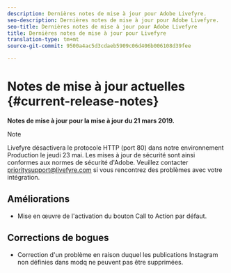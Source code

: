 ```yaml
---
description: Dernières notes de mise à jour pour Adobe Livefyre.
seo-description: Dernières notes de mise à jour pour Adobe Livefyre.
seo-title: Dernières notes de mise à jour pour Adobe Livefyre
title: Dernières notes de mise à jour pour Livefyre
translation-type: tm+mt
source-git-commit: 9500a4ac5d3cdaeb5909c06d406b006108d39fee

---
```



# Notes de mise à jour actuelles {#current-release-notes}

**Notes de mise à jour pour la mise à jour du 21 mars 2019.**

>[!NOTE]
>
>Livefyre désactivera le protocole HTTP (port 80) dans notre environnement Production le jeudi 23 mai. Les mises à jour de sécurité sont ainsi conformes aux normes de sécurité d&#39;Adobe. Veuillez contacter [prioritysupport@livefyre.com](mailto:prioritysupport@livefyre.com) si vous rencontrez des problèmes avec votre intégration.

## Améliorations

* Mise en œuvre de l&#39;activation du bouton Call to Action par défaut.


## Corrections de bogues

* Correction d&#39;un problème en raison duquel les publications Instagram non définies dans modq ne peuvent pas être supprimées.
